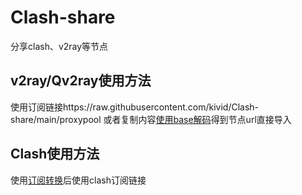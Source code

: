 # Clash-share
分享clash、v2ray等节点

## v2ray/Qv2ray使用方法

使用订阅链接https://raw.githubusercontent.com/kivid/Clash-share/main/proxypool 或者复制内容[使用base解码](https://tool.oschina.net/encrypt?type=3)得到节点url直接导入

## Clash使用方法

使用[订阅转换](https://bianyuan.xyz/)后使用clash订阅链接
